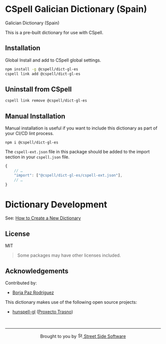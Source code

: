 # CSpell Galician Dictionary (Spain)

Galician Dictionary (Spain)

This is a pre-built dictionary for use with CSpell.

## Installation

Global Install and add to CSpell global settings.

```sh
npm install -g @cspell/dict-gl-es
cspell link add @cspell/dict-gl-es
```

## Uninstall from CSpell

```sh
cspell link remove @cspell/dict-gl-es
```

## Manual Installation

Manual installation is useful if you want to include this dictionary as part of your CI/CD lint process.

```
npm i @cspell/dict-gl-es
```

The `cspell-ext.json` file in this package should be added to the import section in your `cspell.json` file.

```javascript
{
    // …
    "import": ["@cspell/dict-gl-es/cspell-ext.json"],
    // …
}
```

# Dictionary Development

See: [How to Create a New Dictionary](https://github.com/streetsidesoftware/cspell-dicts#how-to-create-a-new-dictionary)

## License

MIT

> Some packages may have other licenses included.

## Acknowledgements

Contributed by:

- [Borja Paz Rodríguez](https://github.com/borjapazr)

This dictionary makes use of the following open source projects:

- [hunspell-gl](https://gitlab.com/trasno/hunspell-gl) ([Proxecto Trasno](https://trasno.gal/))

<!--- @@inject: ../../static/footer.md --->

<br/>

---

<p align="center">
Brought to you by <a href="https://streetsidesoftware.com" title="Street Side Software">
<img width="16" alt="Street Side Software Logo" src="https://i.imgur.com/CyduuVY.png" /> Street Side Software
</a>
</p>

<!--- @@inject-end: ../../static/footer.md --->

